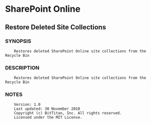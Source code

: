 # SharePoint Online
## Restore Deleted Site Collections
### SYNOPSIS
```
    Restores deleted SharePoint Online site collections from the Recycle Bin
```
### DESCRIPTION
```
    Restores deleted SharePoint Online site collections from the Recycle Bin
```
### NOTES
```
    Version: 1.0
    Last updated: 30 November 2018
    Copyright (c) BitTitan, Inc. All rights reserved.
    Licensed under the MIT License.
```

